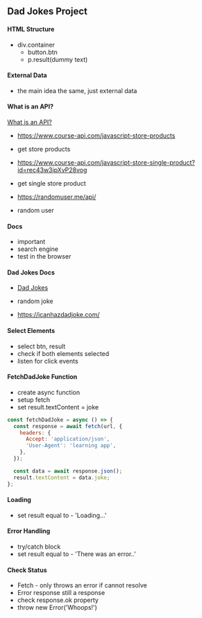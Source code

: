 ## Dad Jokes Project

#### HTML Structure

- div.container
  - button.btn
  - p.result(dummy text)

#### External Data

- the main idea the same, just external data

#### What is an API?

[What is an API?](https://www.freecodecamp.org/news/what-is-an-api-in-english-please-b880a3214a82/)

- https://www.course-api.com/javascript-store-products
- get store products

- https://www.course-api.com/javascript-store-single-product?id=rec43w3ipXvP28vog
- get single store product

- https://randomuser.me/api/
- random user

#### Docs

- important
- search engine
- test in the browser

#### Dad Jokes Docs

- [Dad Jokes](https://icanhazdadjoke.com/api)

- random joke
- https://icanhazdadjoke.com/

#### Select Elements

- select btn, result
- check if both elements selected
- listen for click events

#### FetchDadJoke Function

- create async function
- setup fetch
- set result.textContent = joke

```js
const fetchDadJoke = async () => {
  const response = await fetch(url, {
    headers: {
      Accept: 'application/json',
      'User-Agent': 'learning app',
    },
  });

  const data = await response.json();
  result.textContent = data.joke;
};
```

#### Loading

- set result equal to - 'Loading...'

#### Error Handling

- try/catch block
- set result equal to - 'There was an error..'

#### Check Status

- Fetch - only throws an error if cannot resolve
- Error response still a response
- check response.ok property
- throw new Error('Whoops!')